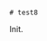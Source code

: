                                                                                                                                                                                                                                                                                                                                                                                                                                                                                                                                                                                                                                                                                             # test8

Init.
